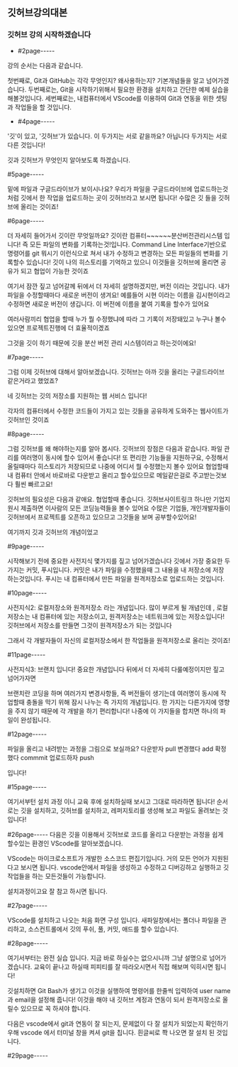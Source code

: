## 깃허브강의대본

### 깃허브 강의 시작하겠습니다

- #2page-----

강의 순서는 다음과 같습니다.

첫번째로, Git과 GitHub는 각각 무엇인지? 왜사용하는지? 기본개념들을 알고 넘어가겠습니다.
두번째로는, Git을 시작하기위해서 필요한 환경을 설치하고 간단한 예제 실습을 해볼것입니다.
세번째로는, 내컴퓨터에서 VScode를 이용하여 Git과 연동을 위한 셋팅과 작업들을 할 것입니다.

- #4page----- 

'깃'이 있고, '깃허브'가 있습니다.
이 두가지는 서로 같을까요?
아닙니다 두가지는 서로 다른 것입니다!

깃과 깃허브가 무엇인지 알아보도록 하겠습니다.

#5page----- 

밑에 파일과 구글드라이브가 보이시나요?
우리가 파일을 구글드라이브에 업로드하는것처럼
깃에서 한 작업을 업로드하는 곳이 깃허브라고 보시면 됩니다!
수많은 깃 들을 깃허브에 올리는 것이죠!

#6page----- 

더 자세히 들어가서 깃이란 무엇일까요?
깃이란 컴퓨터~~~~~~분산버전관리시스템 입니다!
즉 모든 파일의 변화를 기록하는것!입니다.
Command Line Interface기반으로 명령어를 git 뭐시기 이런식으로 쳐서
내가 수정하고 변경하는 모든 파일들의 변화를 기록할수 있습니다!
깃이 나의 히스토리를 기억하고 있으니 이것들을 깃허브에 올리면 공유가 되고 협업이 가능한 것이죠

여기서 잠깐 짚고 넘어갈께 뒤에서 더 자세히 설명하겠지만, 버전 이라는 것입니다.
내가 파일을 수정할때마다 새로운 버전이 생겨요!
예를들어 시현 이라는 이름을 김시현이라고 수정하면 새로운 버전이 생깁니다.
이 버전에 이름을 붙여 기록을 할수가 있어요

여러사람끼리 협업을 할때 누가 뭘 수정했냐에 따라 그 기록이 저장돼있고 누구나 볼수있으면
프로젝트진행에 더 효율적이겠죠

그것을 깃이 하기 때문에 깃을 분산 버전 관리 시스템이라고 하는것이에요!

#7page----- 

그럼 이제 깃허브에 대해서 알아보겠습니다.
깃허브는 아까 깃을 올리는 구글드라이브 같은거라고 했었죠?

네 깃허브는 깃의 저장소를 지원하는 웹 서비스 입니다!

각자의 컴퓨터에서 수정한 코드들이 가지고 있는 깃들을 공유하게 도와주는 웹사이트가 깃허브인 것이죠

#8page----- 

그럼 깃허브를 왜 해야하는지를 알아 봅시다.
깃허브의 장점은 다음과 같습니다.
파일 관리를 여러명이 동시에 할수 있어서 좋습니다!
또 편리한 기능들을 지원하구요, 
수정해서 올릴때마다 히스토리가 저장되므로 나중에 어디서 뭘 수정했는지 볼수 있어요
협업할때 내 컴퓨터 안에서 바로바로 다운받고 올리고 할수있으므로
메일같은걸로 주고받는것보다 훨씬 빠르고요!

깃허브의 필요성은 다음과 같애요.
협업할때 좋습니다.
깃허브사이트링크 하나만 기업지원시 제출하면 이사람의 모든 코딩능력들을 볼수 있어요
수많은 기업들, 개인개발자들이 깃허브에서 프로젝트를 오픈하고 있으므고 그것들을 보며 공부할수있어요!


여기까지 깃과 깃허브의 개념이었고

#9page----- 

시작해보기 전에 중요한 사전지식 몇가지를 짚고 넘어가겠습니다
깃에서 가장 중요한 두가지는 커밋, 푸시입니다.
커밋은 내가 파일을 수정했을때 그 내용을 내 저장소에 저장 하는것입니다.
푸시는 내 컴퓨터에서 만든 파일을 원격저장소로 업로드하는 것입니다.

#10page----- 

사전지식2: 로컬저장소와 원격저장소 라는 개념입니다.
많이 부르게 될 개념인데 ,
로컬저장소는 내 컴퓨터에 있는 저장소이고,
원격저장소는 네트워크에 있는 저장소입니다! 깃허브에서 저장소를 만들면 그것이 원격저장소가 되는 것입니다

그래서 각 개발자들이 자신의 로컬저장소에서 한 작업들을 원격저장소로 올리는 것이죠!


#11page----- 

사전지식3: 브랜치 입니다!
중요한 개념입니다
뒤에서 더 자세히 다룰예정이지만 짚고 넘어가자면

브랜치란 코딩을 하며 여러가지 변경사항들, 즉 버전들이 생기는데 
여러명이 동시에 작업할때 충돌을 막기 위해 잠시 나누는 즉 가지의 개념입니다.
한 가지는 다른가지에 영향을 주지 않기 때문에 각 개발을 하기 편리합니다!
나중에 이 가지들을 합치면 하나의 파일이 완성됩니다.


#12page----- 

파일을 올리고 내려받는 과정을 그림으로 보실까요?
다운받자 pull
변경했다 add
확정했다 commmit
업로드하자 push

입니다!

#15page----- 

여기서부턴 설치 과정 이니 교육 후에 설치하실때 보시고 그대로 따라하면 됩니다!
순서로는 깃을 설치하고, 깃허브를 설치하고, 레퍼지토리를 생성해 보고 파일도 올려보는 것입니다!


#26page-----
다음은 깃을 이용해서 깃허브로 코드를 올리고 다운받는 과정을 쉽게 할수있는 환경인
VScode를 알아보겠습니다.

VScode는 마이크로소프트가 개발한 소스코드 편집기입니다.
거의 모든 언어가 지원된다고 보시면 됩니다.
vscode안에서 파일을 생성하고 수정하고 디버깅하고 실행하고 깃작업들을 하는 모든것들이 가능합니다.

설치과정이고요 잘 참고 하시면 됩니다.

#27page-----

VScode를 설치하고 나오는 처음 화면 구성 입니다.
새파일창에서는 폴더나 파일을 관리하고, 소스컨트롤에서 깃의 푸쉬, 풀, 커밋, 애드를 할수 있습니다.

#28page-----

여기서부터는 완전 실습 입니다.
지금 바로 하실수는 없으시니까 그냥 설명으로 넘어가겠습니다.
교육이 끝나고 하실때 피피티를 잘 따라오시면서 직접 해보며 익히시면 됩니다!

깃설치하면  Git Bash가 생기고 이것을 실행하여 명령어를 한줄씩 입력하여 
user name과 email을 설정해 줍니다!
이것을 해야 내 깃허브 계정과 연동이 되서 원격저장소로 올릴수 있으므로 꼭 하셔야 합니다.

다음은 vscode에서  git과 연동이 잘 되는지, 문제없이 다 잘 설치가 되었는지 확인하기우해
vscode 에서 터미널 창을 켜셔 git을 칩니다.
흰글씨로 쫙 나오면 잘 설치 된 것입니다.

#29page-----







